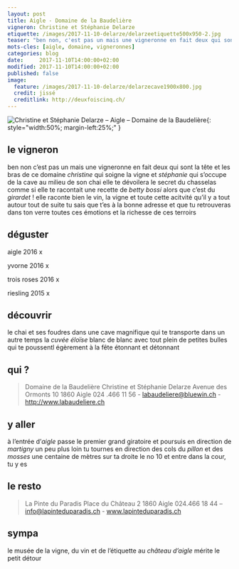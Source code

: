 ```yaml
---
layout: post
title: Aigle - Domaine de la Baudelière
vigneron: Christine et Stéphanie Delarze
etiquette: /images/2017-11-10-delarze/delarzeetiquette500x950-2.jpg
teaser: "ben non, c'est pas un mais une vigneronne en fait deux qui sont la tête et les bras de ce domaine "
mots-cles: [aigle, domaine, vigneronnes]
categories: blog
date:     2017-11-10T14:00:00+02:00
modified: 2017-11-10T14:00:00+02:00
published: false 
image:
  feature: /images/2017-11-10-delarze/delarzecave1900x800.jpg
  credit: jissé
  creditlink: http://deuxfoiscinq.ch/
---
```


![Christine et Stéphanie Delarze – Aigle – Domaine de la Baudelière][i1]{: style="width:50%; margin-left:25%;" }

[i1]: ../../images/2017-11-10-delarze/delarzemere&fille1000x1800.jpg

## le vigneron
ben non c’est pas un mais une vigneronne en fait deux qui sont la tête et les bras de ce domaine *christine* qui soigne la vigne et *stéphanie* qui s’occupe de la cave
au milieu de son chai elle te dévoilera le secret du chasselas comme si elle te racontait une recette de *betty bossi* alors que c’est du *girardet* !
elle raconte bien le vin, la vigne et toute cette acitvité qu’il y a tout autour
tout de suite tu sais que t’es à la bonne adresse et que tu retrouveras dans ton verre toutes ces émotions et la richesse de ces terroirs

## déguster
aigle 2016
x

yvorne 2016
x

trois roses 2016
x

riesling 2015
x


## découvrir
le chai et ses foudres dans une cave magnifique qui te transporte dans un autre temps
la *cuvée éloïse* blanc de blanc avec tout plein de petites bulles qui te poussentl égèrement à la fête
étonnant et détonnant

## qui ?
> Domaine de la Baudelière
> Christine et Stéphanie Delarze
> Avenue des Ormonts 10
> 1860 Aigle
> 024 .466 11 56 - labaudeliere@bluewin.ch - http://www.labaudeliere.ch

## y aller
à l’entrée d’*aigle* passe le premier grand giratoire et poursuis en direction de *martigny*
un peu plus loin tu tournes en direction des cols du *pillon* et des *mosses*
une centaine de mètres sur ta droite le no 10 et entre dans la cour, tu y es

## le resto
> La Pinte du Paradis
> Place du Château 2
> 1860 Aigle
> 024.466 18 44 – info@lapinteduparadis.ch - www.lapinteduparadis.ch


## sympa
le musée de la vigne, du vin et de l’étiquette au *château d’aigle* mérite le petit détour
